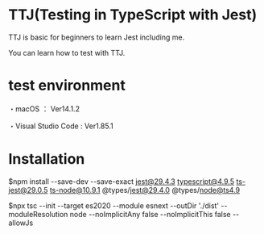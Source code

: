 # TTJ(Testing in TypeScript with Jest)
TTJ is basic for beginners to learn Jest including me.

You can learn how to test with TTJ.

# test environment
・macOS ： Ver14.1.2

・Visual Studio Code : Ver1.85.1

# Installation
$npm install --save-dev --save-exact jest@29.4.3 typescript@4.9.5 ts-jest@29.0.5 ts-node@10.9.1 @types/jest@29.4.0 @types/node@ts4.9

$npx tsc --init --target es2020 --module esnext --outDir './dist' --moduleResolution node --noImplicitAny false --noImplicitThis false --allowJs
